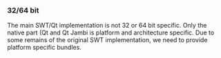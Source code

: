 ### 32/64 bit ###
The main SWT/Qt implementation is not 32 or 64 bit specific. Only the native part (Qt and Qt Jambi is platform and architecture specific. Due to some remains of the original SWT implementation, we need to provide platform specific bundles.